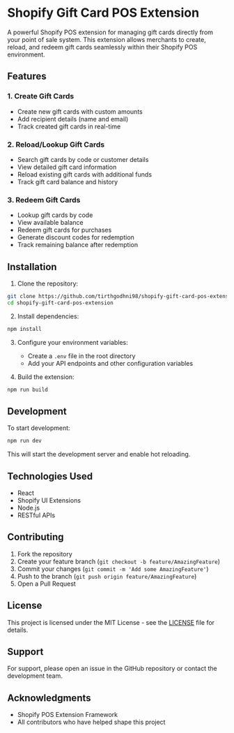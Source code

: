 # Shopify Gift Card POS Extension

A powerful Shopify POS extension for managing gift cards directly from your point of sale system. This extension allows merchants to create, reload, and redeem gift cards seamlessly within their Shopify POS environment.

## Features

### 1. Create Gift Cards
- Create new gift cards with custom amounts
- Add recipient details (name and email)
- Track created gift cards in real-time

### 2. Reload/Lookup Gift Cards
- Search gift cards by code or customer details
- View detailed gift card information
- Reload existing gift cards with additional funds
- Track gift card balance and history

### 3. Redeem Gift Cards
- Lookup gift cards by code
- View available balance
- Redeem gift cards for purchases
- Generate discount codes for redemption
- Track remaining balance after redemption

## Installation

1. Clone the repository:
```bash
git clone https://github.com/tirthgodhni98/shopify-gift-card-pos-extension.git
cd shopify-gift-card-pos-extension
```

2. Install dependencies:
```bash
npm install
```

3. Configure your environment variables:
   - Create a `.env` file in the root directory
   - Add your API endpoints and other configuration variables

4. Build the extension:
```bash
npm run build
```

## Development

To start development:

```bash
npm run dev
```

This will start the development server and enable hot reloading.

## Technologies Used

- React
- Shopify UI Extensions
- Node.js
- RESTful APIs

## Contributing

1. Fork the repository
2. Create your feature branch (`git checkout -b feature/AmazingFeature`)
3. Commit your changes (`git commit -m 'Add some AmazingFeature'`)
4. Push to the branch (`git push origin feature/AmazingFeature`)
5. Open a Pull Request

## License

This project is licensed under the MIT License - see the [LICENSE](LICENSE) file for details.

## Support

For support, please open an issue in the GitHub repository or contact the development team.

## Acknowledgments

- Shopify POS Extension Framework
- All contributors who have helped shape this project
